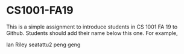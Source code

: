 # CS1001-FA19
This is a simple assignment to introduce students in CS 1001 FA 19 to Github.
Students should add their name below this one. For example,

Ian Riley
seatattu2
peng geng
